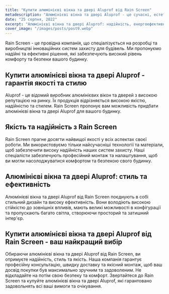 ```yaml
---
title: "Купити алюмінієві вікна та двері Aluprof від Rain Screen"
metadescription: "Алюмінієві вікна та двері Aluprof - це сучасні, естетичні і надійні рішення для вашого будинку чи офісу. Вони забезпечують високу теплоізоляцію, витримують навантаження та мають довговічність, гарантуючи комфорт і безпеку вашого приміщення."
date: "25 серпня, 2022"
excerpt: "Алюмінієві вікна та двері Aluprof: надійність, енергоефективність та естетика для будівництва."
cover_image: "/images/posts/post9.webp"
---
```


Rain Screen - це провідна компанія, що спеціалізується на розробці та виробництві інноваційних систем захисту для будівель. Ми пропонуємо надійні та ефективні рішення, які забезпечують високий рівень комфорту та безпеки вашого будинку.

## Купити алюмінієві вікна та двері Aluprof - гарантія якості та стилю

Aluprof - це відомий виробник алюмінієвих вікон та дверей з високою репутацією на ринку. Їх продукція відрізняється високою якістю, надійністю та стилем. Rain Screen пропонує вам можливість придбати алюмінієві вікна та двері Aluprof для вашого будинку.

## Якість та надійність з Rain Screen

Rain Screen прагне досягти найвищої якості у всіх аспектах своєї роботи. Ми використовуємо тільки найсучасніші технології та матеріали, щоб забезпечити високу надійність наших систем захисту. Наші спеціалісти забезпечують професійний монтаж та налаштування, щоб ви могли насолоджуватися комфортом та безпекою свого будинку.

## Алюмінієві вікна та двері Aluprof: стиль та ефективність

Алюмінієві вікна та двері Aluprof від Rain Screen поєднують в собі стильний дизайн та високу ефективність. Вони володіють високою стійкістю до зовнішніх впливів, мають великі можливості в конфігурації та пропускають багато світла, створюючи просторий та затишний інтер'єр.

## Купити алюмінієві вікна та двері Aluprof від Rain Screen - ваш найкращий вибір

Обираючи алюмінієві вікна та двері Aluprof від Rain Screen, ви отримуєте надійність, стиль та якість. Наша компанія гарантує професійну консультацію, швидку доставку та якісний монтаж, щоб ваш досвід покупки був максимально зручним та задоволеним.
Не відкладайте на потім свою безпеку та комфорт. Звертайтеся до Rain Screen та купуйте алюмінієві вікна та двері Aluprof, які гарантовано задовольнять всі ваші вимоги та очікування.

